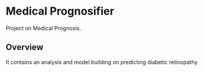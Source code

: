 # Medical Prognosifier
Project on Medical Prognosis.


## Overview
It contains an analysis and model building on predicting diabetic retinopathy

